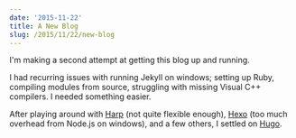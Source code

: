 ```yaml
---
date: '2015-11-22'
title: A New Blog
slug: /2015/11/22/new-blog
---
```


I'm making a second attempt at getting this blog up and running.

I had recurring issues with running Jekyll on windows; setting up Ruby, compiling modules from source, struggling with missing Visual C++ compilers.  I needed something easier.

After playing around with [Harp](http://harpjs.com/) (not quite flexible enough), [Hexo](https://hexo.io/) (too much overhead from Node.js on windows), and a few others, I settled on [Hugo](https://gohugo.io/).